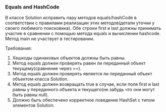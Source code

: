 
### Equals and HashCode

В классе Solution исправить пару методов equals/hashCode в соответствии с правилами реализации этих методов(детали уточни у своего любимого поисковика).
Обе строки first и last должны принимать участие в сравнении с помощью метода equals и вычислении hashcode.
Метод main не участвует в тестировании.


Требования:
1.	Хешкоды одинаковых объектов должны быть равны.
2.	Метод equals должен проверять равен ли переданный объект текущему(сравнение через ==).
3.	Метод equals должен проверять является ли переданный объект объектом класса Solution.
4.	Метод equals должен возвращать true в случае, если поля first и last равны у переданного объекта и текущего(не забудь что они могут быть равны null).
5.	Должно быть обеспечено корректное поведение HashSet с типом элементов Solution.


